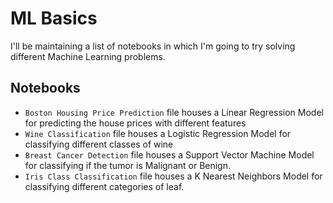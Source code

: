 # ML Basics

I'll be maintaining a list of notebooks in which I'm going to try solving different Machine Learning problems.

## Notebooks
- ```Boston Housing Price Prediction``` file houses a Linear Regression Model for predicting the house prices with different features
- ```Wine Classification``` file houses a Logistic Regression Model for classifying different classes of wine
- ```Breast Cancer Detection``` file houses a Support Vector Machine Model for classifying if the tumor is Malignant or Benign.
- ```Iris Class Classification``` file houses a K Nearest Neighbors Model for classifying different categories of leaf.